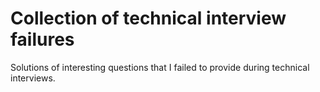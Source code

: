 # Collection of technical interview failures
Solutions of interesting questions that I failed to provide during technical interviews.
